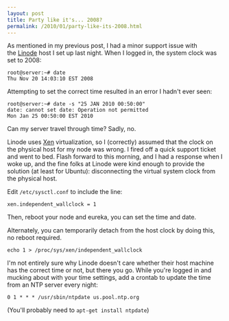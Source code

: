 ```yaml
---
layout: post
title: Party like it's... 2008?
permalink: /2010/01/party-like-its-2008.html
---
```

As mentioned in my previous post, I had a minor support issue with
the [Linode](http://www.linode.com/?r=ecb18d09963d02d5034ea27cfd4a38bb3bc8894c)
host I set up last night. When I logged in, the system clock was set to 2008:

    root@server:~# date
    Thu Nov 20 14:03:10 EST 2008

Attempting to set the correct time resulted in an error I hadn't ever seen:

    root@server:~# date -s "25 JAN 2010 00:50:00"
    date: cannot set date: Operation not permitted
    Mon Jan 25 00:50:00 EST 2010

Can my server travel through time? Sadly, no.

Linode uses [Xen](http://xen.org) virtualization, so I (correctly) assumed that
the clock on the physical host for my node was wrong. I fired off a quick
support ticket and went to bed. Flash forward to this morning, and I had a
response when I woke up, and the fine folks at Linode were kind enough to
provide the solution (at least for Ubuntu): disconnecting the virtual system
clock from the physical host.

Edit `/etc/sysctl.conf` to include the line:

    xen.independent_wallclock = 1

Then, reboot your node and eureka, you can set the time and date.

Alternately, you can temporarily detach from the host clock by doing this, no reboot required.

    echo 1 > /proc/sys/xen/independent_wallclock

I'm not entirely sure why Linode doesn't care whether their host machine has
the correct time or not, but there you go. While you're logged in and mucking
about with your time settings, add a crontab to update the time from an NTP
server every night:

    0 1 * * * /usr/sbin/ntpdate us.pool.ntp.org

(You'll probably need to `apt-get install ntpdate`)
